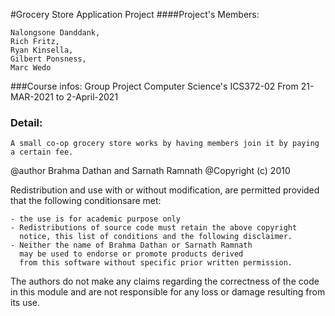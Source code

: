 #Grocery Store Application Project
####Project's Members:

	Nalongsone Danddank,
	Rich Fritz,
	Ryan Kinsella,
	Gilbert Ponsness,
	Marc Wedo

###Course infos:
	Group Project
	Computer Science's 
	ICS372-02
	From 21-MAR-2021 to 2-April-2021
### Detail:
	A small co-op grocery store works by having members join it by paying a certain fee.

 
 @author Brahma Dathan and Sarnath Ramnath
 @Copyright (c) 2010
 
 Redistribution and use with or without
 modification, are permitted provided that the following conditionsare met:
 
    - the use is for academic purpose only
    - Redistributions of source code must retain the above copyright
      notice, this list of conditions and the following disclaimer.
    - Neither the name of Brahma Dathan or Sarnath Ramnath
      may be used to endorse or promote products derived
      from this software without specific prior written permission.
 
  The authors do not make any claims regarding the correctness of the code in this module
  and are not responsible for any loss or damage resulting from its use.  

